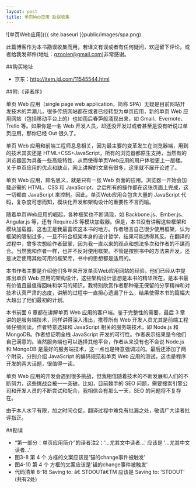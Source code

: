 ```yaml
---
layout: post
title: 单页Web应用 勘误收集
---
```



![单页Web应用]({{ site.baseurl }}public/images/spa.png)

此篇博客作为本书勘误收集而用，若译文有误或者有任何疑问，欢迎留下评论，或者给我发邮件(地址：<gzooler@gmail.com>)非常感谢。

##购买地址
* 京东：<http://item.jd.com/11545544.html>

##附:《译者序》

单页 Web 应用（single page web application，简称 SPA）无疑是目前网站开发技术的弄潮儿，很多传统网站都在或者已经转型为单页应用，新的单页 Web 应用网站（包括移动平台上的）也如雨后春笋般涌现出来，如 Gmail、Evernote、Trello 等。如果你是一名 Web 开发人员，却还没开发过或者甚至是没有听说过单页应用，那你已经 Out 很久了。

单页 Web 应用和前端工程师息息相关，因为最主要的变革发生在浏览器端，用到的技术其实还是 HTML+CSS+JavaScript，所有的浏览器都原生支持，当然有的浏览器因为具备一些高级特性，从而使得单页Web应用的用户体验更上一层楼。关于单页应用的优点和缺点，网上讲解的文章有很多，这里就不展开论述了。

单页 Web 应用，顾名思义，就是只有一张 Web 页面的应用。浏览器一开始会加载必需的 HTML、CSS 和 JavaScript，之后所有的操作都在这张页面上完成，这一切都由 JavaScript 来控制。因此，单页Web应用会包含大量的 JavaScript 代码，复杂度可想而知，模块化开发和架构设计的重要性不言而喻。

随着单页Web应用的崛起，各种框架也不断涌现，如 Backbone.js、Ember.js、Angular.js 等，还有 RequireJS 等模块加载器。但是，本书没有讲解这些框架和模块加载器，这也正是我最喜欢这本书的地方。作者坦言自己很少使用框架，认为框架的限制过多，一旦不符合框架本身的设计哲学，结果可能适得其反。在翻译的过程中，曾多次想给作者鼓掌，因为我一直以来的观点和想法多次和作者的不谋而合。当然我和作者一样，也并不反对使用框架。不管是按照书中的方法来开发，还是决定使用其他可用的框架库，书中的思想都是适用的。

本书作者主要是介绍他们多年来开发单页Web应用网站的经验，他们已经从中提炼出单页 Web 应用的架构设计，这些架构设计思想是本书的精华所在，是本书最有价值且最值得回味和学习的知识。我特别欣赏作者那种毫无保留的分享精神和对技术认真严肃的态度，讲解的过程中一直担心遗漏了什么，结果使得本书的篇幅大大超出了他们最初的计划。

本书前面 6 章都在讲解单页 Web 应用的客户端。鉴于完整性的需要，最后 3 章讲的是服务端技术，同样讲得深入浅出，推荐所有 Web 开发人员尤其是前端工程师仔细阅读。作者特意选择和 JavaScript 相关的服务端技术，即 Node.js 和 MongoDB。作者想证明全栈 JavaScript 开发的可行性。作者表示结果是令他们自己满意的。当然服务端也可以选择其他平台，作者从来没有也不会说 Node.js 和 MongoDB 是最好的服务端技术，这一点也是特意强调过的。最后还添加了两个附录，分别介绍 JavaScript 的编码规范和单页 Web 应用的测试，这也是程序开发的两大话题，很值得一读。

单页 Web 应用的开发会遇到很多挑战，但我相信随着技术的不断发展和人们的不断努力，这些挑战会被一一突破。比如，目前棘手的 SEO 问题，需要搜索引擎公司和开发人员的不断尝试和配合，我相信会有那么一天，SEO 的问题将不复存在。

由于本人水平有限，加之时间仓促，翻译过程中难免有纰漏之处，敬请广大读者批评指正。

##勘误

* “第一部分：单页应用简介”的译者注2：'...尤其文中读者...' 应该是 '...尤其中文读者...'
* 图3-8  第 4 个 方框的文案应该是'锚的change事件被触发' 
* 图4-10 第 4 个 方框的文案应该是'锚的change事件被触发' 
* 代码清单 8-18 Saving to: â€ ̃STDOUTâ€TM 应该是 Saving to: 'STDOUT' (共有2处)





